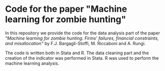# Code for the paper "Machine learning for zombie hunting"

In this repository we provide the code for the data analysis part of the paper _"Machine learning for zombie hunting. Firms' failures, financial constraints, and misallocation"_ by F.J. Bargagli-Stoffi, M. Riccaboni and A. Rungi.

The code is written both in Stata and R. The data cleaning part and the creation of the indicator was performed in Stata. R was used to perform the machine learning analysis.
